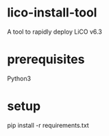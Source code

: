 # lico-install-tool
A tool to rapidly deploy LiCO v6.3

# prerequisites
Python3

# setup
pip install -r requirements.txt


